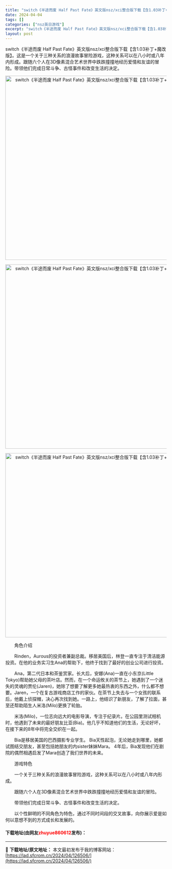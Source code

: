 ```yaml
---
title: "switch《半途而废 Half Past Fate》英文版nsz/xci整合版下载【含1.03补丁+魔改版】"
date: 2024-04-04
tags: []
categories: ["nsz英日游戏"]
excerpt: "switch《半途而废 Half Past Fate》英文版nsz/xci整合版下载【含1.03补丁+魔改版】。这是一个关于三种关系的浪漫故事冒险游戏，这种关系可以在八小时或八年内形成。跟随六个人在3D像素混合艺术世界中跌跌撞撞地经历爱情和友谊的冒险。带领他们完成日常斗争、古怪事件和改变生活的决定。&hellip;"
layout: post
---
```


 <p>switch《半途而废 Half Past Fate》英文版nsz/xci整合版下载【含1.03补丁+魔改版】。这是一个关于三种关系的浪漫故事冒险游戏，这种关系可以在八小时或八年内形成。跟随六个人在3D像素混合艺术世界中跌跌撞撞地经历爱情和友谊的冒险。带领他们完成日常斗争、古怪事件和改变生活的决定。</p> <p align="center"><img align="" border="0" src="https://lad.sfcrom.cn/wp-content/uploads/2024/04/20240404_660eb1c9f08ef.webp" width="576" alt="switch《半途而废 Half Past Fate》英文版nsz/xci整合版下载【含1.03补丁+魔改版】" /></p> <p align="center"><img align="" border="0" src="https://lad.sfcrom.cn/wp-content/uploads/2024/04/20240404_660eb1ca53503.webp" width="576" alt="switch《半途而废 Half Past Fate》英文版nsz/xci整合版下载【含1.03补丁+魔改版】" /></p> <p align="center"><img align="" border="0" src="https://lad.sfcrom.cn/wp-content/uploads/2024/04/20240404_660eb1caaf2a5.webp" width="576" alt="switch《半途而废 Half Past Fate》英文版nsz/xci整合版下载【含1.03补丁+魔改版】" /></p> <p>　　角色介绍</p> <p>　　Rinden，Aurous的投资者兼副总裁。移居美国后，林登一直专注于清洁能源投资。在他的业务实习生Ana的帮助下，他终于找到了最好的创业公司进行投资。</p> <p>　　Ana，第二代日本和茶鉴赏家。长大后，安娜(Ana)一直在小东京(Little Tokyo)帮助她父母的茶叶店。然而，在一个命运攸关的茶节上，她遇到了一个迷失的灵魂的贾伦(Jaren)，她除了想要了解更多她最热衷的东西之外，什么都不想要。Jaren，一个在复古游戏商店工作的家伙。在茶节上失去与一个女孩的联系后，他戴上侦探帽，决心再次找到她。一路上，他结识了新朋友，了解了拉面，甚至还帮助陌生人米洛(Milo)更换了轮胎。</p> <p>　　米洛(Milo)，一位志向远大的电影导演，专注于纪录片。在公园里测试相机时，他遇到了未来的最好朋友比亚(Bia)。他几乎不知道他们的生活，无论好坏，在接下来的8年中将完全交织在一起。</p> <p>　　Bia是移居美国的巴西摄影专业学生。 Bia天性起泡，无论她走到哪里，她都试图结交朋友，甚至包括她朋友的内sister妹妹Mara。 4年后，Bia发现他们在剧院的偶然相遇启发了Mara创造了我们世界的未来。</p> <p>　　游戏特色</p> <p>　　一个关于三种关系的浪漫故事冒险游戏，这种关系可以在八小时或八年内形成。</p> <p>　　跟随六个人在3D像素混合艺术世界中跌跌撞撞地经历爱情和友谊的冒险。</p> <p>　　带领他们完成日常斗争、古怪事件和改变生活的决定。</p> <p>　　以个性鲜明的不同角色为特色，通过不同时间段的交叉故事，向你展示爱是如何以意想不到的方式成长和发展的。</p> <p><h4>下载地址(由网友<font color="red">zhuyue860612</font>发布)：</h4></p> 

---
📖 **下载地址/原文地址：** 本文最初发布于我的博客网站：[https://lad.sfcrom.cn/2024/04/126506/](https://lad.sfcrom.cn/2024/04/126506/)
